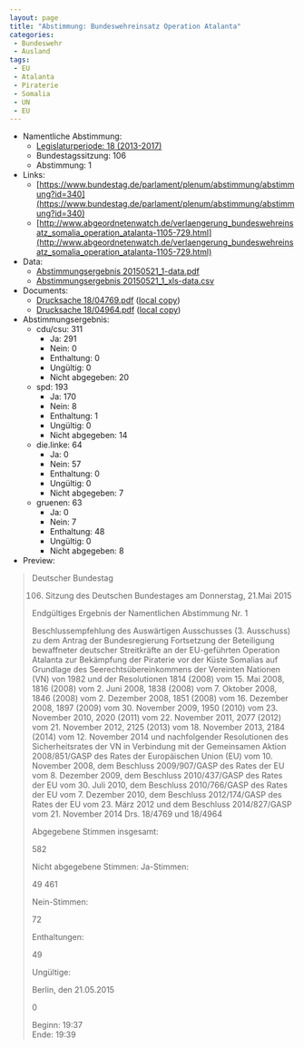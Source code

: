 ```yaml
---
layout: page
title: "Abstimmung: Bundeswehreinsatz Operation Atalanta"
categories:
 - Bundeswehr
 - Ausland
tags:
 - EU
 - Atalanta
 - Piraterie
 - Somalia
 - UN
 - EU
---
```


* Namentliche Abstimmung:
    * [Legislaturperiode: 18 (2013-2017)](https://de.wikipedia.org/wiki/18._Deutscher_Bundestag)
    * Bundestagssitzung: 106
    * Abstimmung: 1
* Links: 
    * [https://www.bundestag.de/parlament/plenum/abstimmung/abstimmung?id=340](https://www.bundestag.de/parlament/plenum/abstimmung/abstimmung?id=340)
    * [http://www.abgeordnetenwatch.de/verlaengerung_bundeswehreinsatz_somalia_operation_atalanta-1105-729.html](http://www.abgeordnetenwatch.de/verlaengerung_bundeswehreinsatz_somalia_operation_atalanta-1105-729.html)
* Data: 
    * [Abstimmungsergebnis 20150521_1-data.pdf](/res/abstimmungsliste/20150521_1-data.pdf)
    * [Abstimmungsergebnis 20150521_1_xls-data.csv](/res/abstimmungsliste/analyses/20150521_1_xls-data.csv)
* Documents: 
    * [Drucksache 18/04769.pdf](http://dip21.bundestag.de/dip21/btd/18/047/1804769.pdf) ([local copy](/res/abstimmungsdaten/018-106-01/1804769.pdf))
    * [Drucksache 18/04964.pdf](http://dip21.bundestag.de/dip21/btd/18/049/1804964.pdf) ([local copy](/res/abstimmungsdaten/018-106-01/1804964.pdf))
* Abstimmungsergebnis:
    * cdu/csu: 311
        * Ja: 291
        * Nein: 0
        * Enthaltung: 0
        * Ungültig: 0
        * Nicht abgegeben: 20
    * spd: 193
        * Ja: 170
        * Nein: 8
        * Enthaltung: 1
        * Ungültig: 0
        * Nicht abgegeben: 14
    * die.linke: 64
        * Ja: 0
        * Nein: 57
        * Enthaltung: 0
        * Ungültig: 0
        * Nicht abgegeben: 7
    * gruenen: 63
        * Ja: 0
        * Nein: 7
        * Enthaltung: 48
        * Ungültig: 0
        * Nicht abgegeben: 8
* Preview: 
> Deutscher Bundestag
> 
> 106. Sitzung des Deutschen Bundestages
> am Donnerstag, 21.Mai 2015
> 
> Endgültiges Ergebnis der Namentlichen Abstimmung Nr. 1
> 
> Beschlussempfehlung des Auswärtigen Ausschusses (3. Ausschuss) zu dem Antrag der
> Bundesregierung
> Fortsetzung der Beteiligung bewaffneter deutscher Streitkräfte an der EU-geführten
> Operation Atalanta zur Bekämpfung der Piraterie vor der Küste Somalias auf Grundlage des
> Seerechtsübereinkommens der Vereinten Nationen (VN) von 1982 und der Resolutionen
> 1814 (2008) vom 15. Mai 2008, 1816 (2008) vom 2. Juni 2008, 1838 (2008) vom 7. Oktober
> 2008, 1846 (2008) vom 2. Dezember 2008, 1851 (2008) vom 16. Dezember 2008, 1897 (2009)
> vom 30. November 2009, 1950 (2010) vom 23. November 2010, 2020 (2011) vom 22.
> November 2011, 2077 (2012) vom 21. November 2012, 2125 (2013) vom 18. November
> 2013, 2184 (2014) vom 12. November 2014 und nachfolgender Resolutionen des
> Sicherheitsrates der VN in Verbindung mit der Gemeinsamen Aktion 2008/851/GASP des
> Rates der Europäischen Union (EU) vom 10. November 2008, dem Beschluss
> 2009/907/GASP des Rates der EU vom 8. Dezember 2009, dem Beschluss 2010/437/GASP
> des Rates der EU vom 30. Juli 2010, dem Beschluss 2010/766/GASP des Rates der EU vom
> 7. Dezember 2010, dem Beschluss 2012/174/GASP des Rates der EU vom 23. März 2012
> und dem Beschluss 2014/827/GASP vom 21. November 2014
> Drs. 18/4769 und 18/4964
> 
> Abgegebene Stimmen insgesamt:
> 
> 582
> 
> Nicht abgegebene Stimmen:
> Ja-Stimmen:
> 
> 49
> 461
> 
> Nein-Stimmen:
> 
> 72
> 
> Enthaltungen:
> 
> 49
> 
> Ungültige:
> 
> Berlin, den 21.05.2015
> 
> 0
> 
> Beginn: 19:37  
> Ende: 19:39
